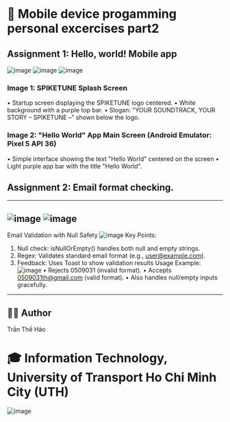 # 📱 Mobile device progamming personal excercises part2
## Assignment 1: Hello, world! Mobile app
![image](https://github.com/user-attachments/assets/c059ae1e-11ec-452d-b93c-abc9fcec9e1c)
![image](https://github.com/user-attachments/assets/5ca77032-ae0b-413a-b3eb-e994ab273655)
![image](https://github.com/user-attachments/assets/bc570301-3ec9-4fcd-aa58-70bb84065ae7)
 ### Image 1: SPIKETUNE Splash Screen
•	Startup screen displaying the SPIKETUNE logo centered.
•	White background with a purple top bar.
•	Slogan: "YOUR SOUNDTRACK, YOUR STORY – SPIKETUNE –" shown below the logo.
### Image 2: "Hello World" App Main Screen (Android Emulator: Pixel 5 API 36)
•	Simple interface showing the text "Hello World" centered on the screen
•	Light purple app bar with the title "Hello World".
## Assignment 2: Email format checking.
---------------
![image](https://github.com/user-attachments/assets/dab03c71-b8bc-4ed9-8d62-08450dc2c2ed)
![image](https://github.com/user-attachments/assets/f1587123-5984-4fce-a760-b52c85d49e0c)
---------------
Email Validation with Null Safety
![image](https://github.com/user-attachments/assets/779ecdb1-ae35-49b1-b169-d5a9cb238931)
Key Points:
1.	Null check: isNullOrEmpty() handles both null and empty strings.
2.	Regex: Validates standard email format (e.g., user@example.com).
3.	Feedback: Uses Toast to show validation results
Usage Example:
![image](https://github.com/user-attachments/assets/aae5f66d-987e-47f4-87cc-1016113427f0)
•	Rejects 0509031 (invalid format).
•	Accepts 0509031th@gmail.com (valid format).
•	Also handles null/empty inputs gracefully.
---------------


## 👨‍💻 Author
Trần Thế Hảo

# 🎓 Information Technology, University of Transport Ho Chi Minh City (UTH)

![image](https://github.com/user-attachments/assets/c2488ba6-05d8-40dd-b8c6-ff3db7cf8cf5)
